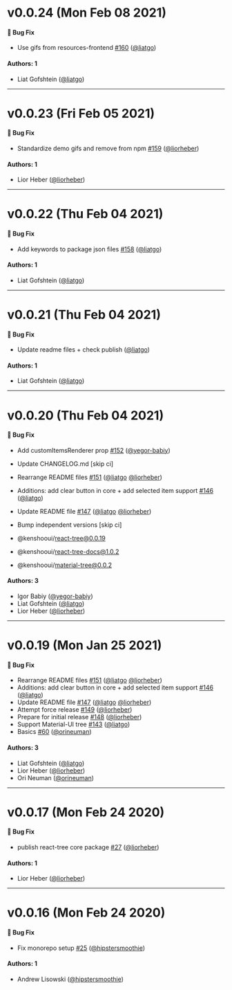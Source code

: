 # v0.0.24 (Mon Feb 08 2021)

#### 🐛  Bug Fix

- Use gifs from resources-frontend [#160](https://github.com/kenshoo/react-tree/pull/160) ([@liatgo](https://github.com/liatgo))

#### Authors: 1

- Liat Gofshtein ([@liatgo](https://github.com/liatgo))

---

# v0.0.23 (Fri Feb 05 2021)

#### 🐛  Bug Fix

- Standardize demo gifs and remove from npm [#159](https://github.com/kenshoo/react-tree/pull/159) ([@liorheber](https://github.com/liorheber))

#### Authors: 1

- Lior Heber ([@liorheber](https://github.com/liorheber))

---

# v0.0.22 (Thu Feb 04 2021)

#### 🐛  Bug Fix

- Add keywords to package json files [#158](https://github.com/kenshoo/react-tree/pull/158) ([@liatgo](https://github.com/liatgo))

#### Authors: 1

- Liat Gofshtein ([@liatgo](https://github.com/liatgo))

---

# v0.0.21 (Thu Feb 04 2021)

#### 🐛  Bug Fix

- Update readme files + check publish  ([@liatgo](https://github.com/liatgo))

#### Authors: 1

- Liat Gofshtein ([@liatgo](https://github.com/liatgo))

---

# v0.0.20 (Thu Feb 04 2021)

#### 🐛  Bug Fix

- Add customItemsRenderer prop [#152](https://github.com/kenshoo/react-tree/pull/152) ([@yegor-babiy](https://github.com/yegor-babiy))
- Update CHANGELOG.md [skip ci] 
- Rearrange README files [#151](https://github.com/kenshoo/react-tree/pull/151) ([@liatgo](https://github.com/liatgo) [@liorheber](https://github.com/liorheber))
- Additions: add clear button in core + add selected item support [#146](https://github.com/kenshoo/react-tree/pull/146) ([@liatgo](https://github.com/liatgo))
- Update README file [#147](https://github.com/kenshoo/react-tree/pull/147) ([@liatgo](https://github.com/liatgo) [@liorheber](https://github.com/liorheber))
- Bump independent versions [skip ci]

 - @kenshooui/react-tree@0.0.19
 - @kenshooui/react-tree-docs@1.0.2
 - @kenshooui/material-tree@0.0.2 

#### Authors: 3

- Igor Babiy ([@yegor-babiy](https://github.com/yegor-babiy))
- Liat Gofshtein ([@liatgo](https://github.com/liatgo))
- Lior Heber ([@liorheber](https://github.com/liorheber))

---

# v0.0.19 (Mon Jan 25 2021)

#### 🐛  Bug Fix

- Rearrange README files [#151](https://github.com/kenshoo/react-tree/pull/151) ([@liatgo](https://github.com/liatgo) [@liorheber](https://github.com/liorheber))
- Additions: add clear button in core + add selected item support [#146](https://github.com/kenshoo/react-tree/pull/146) ([@liatgo](https://github.com/liatgo))
- Update README file [#147](https://github.com/kenshoo/react-tree/pull/147) ([@liatgo](https://github.com/liatgo) [@liorheber](https://github.com/liorheber))
- Attempt force release [#149](https://github.com/kenshoo/react-tree/pull/149) ([@liorheber](https://github.com/liorheber))
- Prepare for initial release [#148](https://github.com/kenshoo/react-tree/pull/148) ([@liorheber](https://github.com/liorheber))
- Support Material-UI tree [#143](https://github.com/kenshoo/react-tree/pull/143) ([@liatgo](https://github.com/liatgo))
- Basics [#60](https://github.com/kenshoo/react-tree/pull/60) ([@orineuman](https://github.com/orineuman))

#### Authors: 3

- Liat Gofshtein ([@liatgo](https://github.com/liatgo))
- Lior Heber ([@liorheber](https://github.com/liorheber))
- Ori Neuman ([@orineuman](https://github.com/orineuman))

---

# v0.0.17 (Mon Feb 24 2020)

#### 🐛  Bug Fix

- publish react-tree core package [#27](https://github.com/kenshoo/react-tree/pull/27) ([@liorheber](https://github.com/liorheber))

#### Authors: 1

- Lior Heber ([@liorheber](https://github.com/liorheber))

---

# v0.0.16 (Mon Feb 24 2020)

#### 🐛  Bug Fix

- Fix monorepo setup [#25](https://github.com/kenshoo/react-tree/pull/25) ([@hipstersmoothie](https://github.com/hipstersmoothie))

#### Authors: 1

- Andrew Lisowski ([@hipstersmoothie](https://github.com/hipstersmoothie))